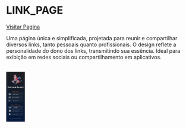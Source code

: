 ﻿# LINK_PAGE

<a href="https://lukasbd.github.io/link_page/">Visitar Pagina</a>
</br>

<p>Uma página única e simplificada, projetada para reunir e compartilhar diversos links, tanto pessoais quanto profissionais. O design reflete a personalidade do dono dos links, transmitindo sua essência. Ideal para exibição em redes sociais ou compartilhamento em aplicativos.<p>
</br>

<img width="50" margin="0" src="/image/linkpage_image.jpg" alt="imagem da página">
